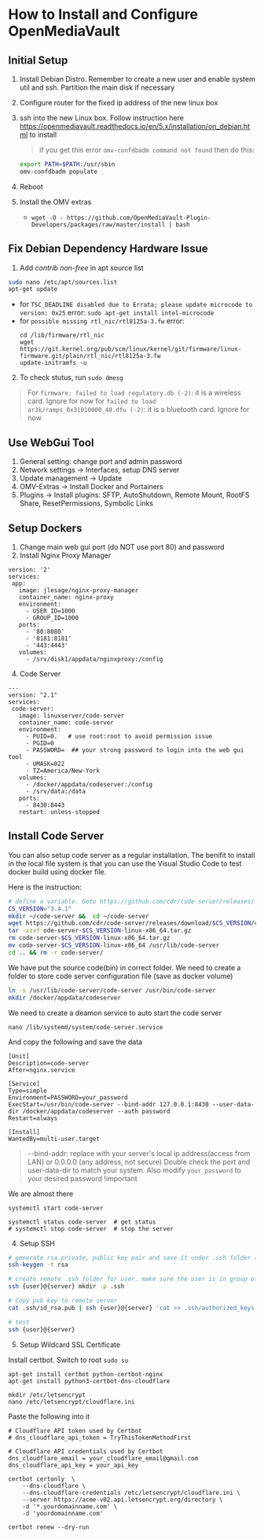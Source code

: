 # How to Install and Configure OpenMediaVault

## Initial Setup

1. Install Debian Distro. Remember to create a new user and enable system util and ssh. Partition the main disk if necessary
2. Configure router for the fixed ip address of the new linux box
3. ssh into the new Linux box. Follow instruction here https://openmediavault.readthedocs.io/en/5.x/installation/on_debian.html to install
    > if you get this error `omv-confdbadm command not found` then do this:
    
    ```bash
    export PATH=$PATH:/usr/sbin
    omv-confdbadm populate
    ```
4. Reboot
5. Install the OMV extras
    - `wget -O - https://github.com/OpenMediaVault-Plugin-Developers/packages/raw/master/install | bash`
    
## Fix Debian Dependency Hardware Issue

1. Add *contrib non-free* in apt source list
```bash
sudo nano /etc/apt/sources.list
apt-get update
```
  - for ```TSC_DEADLINE disabled due to Errata; please update microcode to version: 0x25``` error: ```sudo apt-get install intel-microcode```
  - for ```possible missing rtl_nic/rtl8125a-3.fw``` error: 
    ```
    cd /lib/firmware/rtl_nic
    wget https://git.kernel.org/pub/scm/linux/kernel/git/firmware/linux-firmware.git/plain/rtl_nic/rtl8125a-3.fw
    update-initramfs -u
    ```
2. To check stutus, run ```sudo dmesg```

> For ```firmware: failed to load regulatory.db (-2)```: it is a wireless card. Ignore for now
> for ```failed to load ar3k/ramps_0x31010000_40.dfu (-2)```: it is a bluetooth card. Ignore for now

## Use WebGui Tool    

1. General setting: change port and admin password
2. Network settings -> Interfaces, setup DNS server
3. Update management -> Update
4. OMV-Extras -> Install Docker and Portainers
5. Plugins -> Install plugins: SFTP, AutoShutdown, Remote Mount, RootFS Share, ResetPermissions, Symbolic Links

## Setup Dockers
 
 1. Change main web gui port (do NOT use port 80) and password
 2. Install Nginx Proxy Manager
 ```
version: '2'
services:
  app:
    image: jlesage/nginx-proxy-manager
    container_name: nginx-proxy
    environment:
      - USER_ID=1000
      - GROUP_ID=1000
    ports:
      - '80:8080'
      - '8181:8181'
      - '443:4443'
    volumes:
      - /srv/disk1/appdata/nginxproxy:/config
 ```

 4. Code Server
 ```
 ---
version: "2.1"
services:
  code-server:
    image: linuxserver/code-server
    container_name: code-server
    environment:
      - PUID=0.   # use root:root to avoid permission issue
      - PGID=0
      - PASSWORD=  ## your strong password to login into the web gui tool
      - UMASK=022
      - TZ=America/New-York
    volumes:
      - /docker/appdata/codeserver:/config
      - /srv/data:/data
    ports:
      - 8430:8443
    restart: unless-stopped
```


## Install Code Server

You can also setup code server as a regular installation. The benifit to install in the local file system is that you can use the Visual Studio Code to test docker build using docker file.

Here is the instruction:

```bash
# define a variable. Goto https://github.com/cdr/code-server/releases/ to find the version you want to install
CS_VERSION="3.4.1"
mkdir ~/code-server &&  cd ~/code-server
wget https://github.com/cdr/code-server/releases/download/$CS_VERSION/code-server-$CS_VERSION-linux-x86_64.tar.gz
tar -xzvf ode-server-$CS_VERSION-linux-x86_64.tar.gz
rm code-server-$CS_VERSION-linux-x86_64.tar.gz
mv code-server-$CS_VERSION-linux-x86_64 /usr/lib/code-server
cd .. && rm -r code-server/
```

We have put the source code(bin) in correct folder. We need to create a folder to store code server configuration file (save as docker volume)
```bash
ln -s /usr/lib/code-server/code-server /usr/bin/code-server
mkdir /docker/appdata/codeserver
```

We need to create a deamon service to auto start the code server

```
nano /lib/systemd/system/code-server.service
```

And copy the following and save the data
```
[Unit]
Description=code-server
After=nginx.service

[Service]
Type=simple
Environment=PASSWORD=your_password
ExecStart=/usr/bin/code-server --bind-addr 127.0.0.1:8430 --user-data-dir /docker/appdata/codeserver --auth password
Restart=always

[Install]
WantedBy=multi-user.target
```
> --bind-addr: replace with your server's local ip address(access from LAN) or 0.0.0.0 (any address, not secure)
> Double check the port and user-data-dir to match your system. Also modify `your_password` to your desired password !important

We are almost there
```
systemctl start code-server

systemctl status code-server  # get status
# systemctl stop code-server  # stop the server
```


4. Setup SSH 

```bash
# generate rsa private, public key pair and save it under .ssh folder (mac/linux)
ssh-keygen -t rsa

# create remote .ssh folder for user. make sure the user is in group of ssh
ssh {user}@{server} mkdir -p .ssh

# Copy pub key to remote server
cat .ssh/id_rsa.pub | ssh {user}@{server} 'cat >> .ssh/authorized_keys'

# test
ssh {user}@{server}
```

5. Setup Wildcard SSL Certificate

Install certbot. Switch to root `sudo su`

```
apt-get install certbot python-certbot-nginx
apt-get install python3-certbot-dns-cloudflare

mkdir /etc/letsencrypt
nano /etc/letsencrypt/cloudflare.ini
```

Paste the following into it
```
# Cloudflare API token used by Certbot
# dns_cloudflare_api_token = TryThisTokenMethodFirst

# Cloudflare API credentials used by Certbot
dns_cloudflare_email = your_cloudflare_email@gmail.com
dns_cloudflare_api_key = your_api_key
```

```
certbot certonly  \
    --dns-cloudflare \
    --dns-cloudflare-credentials /etc/letsencrypt/cloudflare.ini \
    --server https://acme-v02.api.letsencrypt.org/directory \
    -d '*.yourdomainname.com' \
    -d 'yourdomainname.com'
    
certbot renew --dry-run
```



